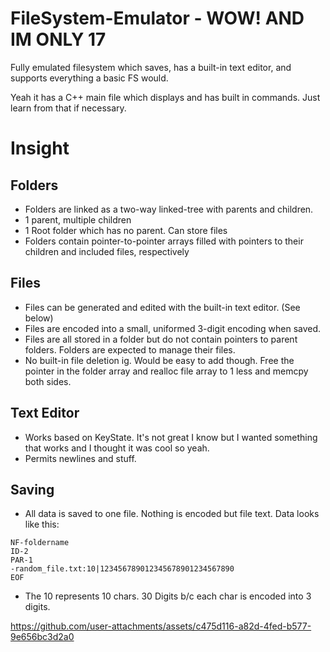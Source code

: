 # FileSystem-Emulator - WOW! AND IM ONLY 17
Fully emulated filesystem which saves, has a built-in text editor, and supports everything a basic FS would.

Yeah it has a C++ main file which displays and has built in commands. Just learn from that if necessary.

# Insight
## Folders
* Folders are linked as a two-way linked-tree with parents and children.
* 1 parent, multiple children
* 1 Root folder which has no parent. Can store files
* Folders contain pointer-to-pointer arrays filled with pointers to their children and included files, respectively

## Files
* Files can be generated and edited with the built-in text editor. (See below)
* Files are encoded into a small, uniformed 3-digit encoding when saved.
* Files are all stored in a folder but do not contain pointers to parent folders. Folders are expected to manage their files.
* No built-in file deletion ig. Would be easy to add though. Free the pointer in the folder array and realloc file array to 1 less and memcpy both sides.

## Text Editor
* Works based on KeyState. It's not great I know but I wanted something that works and I thought it was cool so yeah.
* Permits newlines and stuff.

## Saving
* All data is saved to one file. Nothing is encoded but file text. Data looks like this:
```
NF-foldername
ID-2
PAR-1
-random_file.txt:10|123456789012345678901234567890
EOF
```
* The 10 represents 10 chars. 30 Digits b/c each char is encoded into 3 digits.


https://github.com/user-attachments/assets/c475d116-a82d-4fed-b577-9e656bc3d2a0

